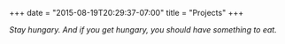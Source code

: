 +++
date = "2015-08-19T20:29:37-07:00"
title = "Projects"
+++

_Stay hungary._
_And if you get hungary, you should have something to eat._
